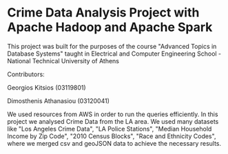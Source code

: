 # Crime Data Analysis Project with Apache Hadoop and Apache Spark

This project was built for the purposes of the course "Advanced Topics in Database Systems" taught in Electrical and Computer Engineering School - National Technical University of Athens

Contributors:

Georgios Kitsios (03119801)

Dimosthenis Athanasiou (03120041)

We used resources from AWS in order to run the queries efficiently. In this project we analysed Crime Data from the LA area. We used many datasets like "Los Angeles Crime Data", "LA Police Stations", "Median Household Income by Zip Code", "2010 Census Blocks", "Race and Ethnicity Codes", where we merged csv and geoJSON data to achieve the necessary results.
 

